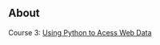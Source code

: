 ## About

Course 3: [Using Python to Acess Web Data](https://www.coursera.org/learn/python-network-data)